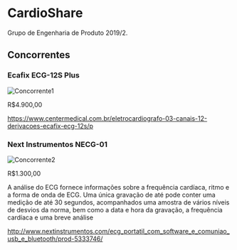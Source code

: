 # CardioShare
Grupo de Engenharia de Produto 2019/2.

## Concorrentes

### Ecafix ECG-12S Plus

![Concorrente1](https://centermedical.vteximg.com.br/arquivos/ids/168066-435-435/eletrocardiografo-03-canais-12-derivacoes-ecafix-ecg-12s-plus.centermedical.com.br.jpg )

R$4.900,00

https://www.centermedical.com.br/eletrocardiografo-03-canais-12-derivacoes-ecafix-ecg-12s/p

### Next Instrumentos NECG-01

![Concorrente2](http://www.nextinstrumentos.com/imagem/index/17556014/G/ecg.jpg )

R$1.300,00

A análise do ECG fornece informações sobre a frequência cardíaca, ritmo e a forma de onda de ECG. Uma única gravação de até pode conter uma medição de até 30 segundos, acompanhados uma amostra de vários níveis de desvios da norma, bem como a data e hora da gravação, a frequência cardíaca e uma breve análise

http://www.nextinstrumentos.com/ecg_portatil_com_software_e_comuniao_usb_e_bluetooth/prod-5333746/
